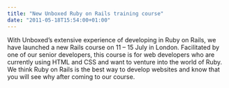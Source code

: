 ```yaml
---
title: "New Unboxed Ruby on Rails training course"
date: "2011-05-18T15:54:00+01:00"
---
```


<p>With Unboxed&rsquo;s extensive experience of developing in Ruby on Rails, we have launched a new Rails course on 11 &ndash; 15 July in London. Facilitated by one of our senior developers, this course is for web developers who are currently using HTML and CSS and want to venture into the world of Ruby. We think Ruby on Rails is the best way to develop websites and know that you will see why after coming to our course.</p>
